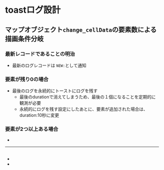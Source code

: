 # toastログ設計
## マップオブジェクト`change_cellData`の要素数による描画条件分岐

### 最新レコードであることの明治
 - 最新のログレコードは `NEW:`として通知
### 要素が残り0の場合
- 最後のログを永続的にトーストにログを残す
  - 最後のdurationで消えてしまうため、最後の１個になることを定期的に観測が必要
  - 永続的にログを残す設定にしたあとに、要素が追加された場合は、duration:10秒に変更

### 要素が2つ以上ある場合
- 


---

## 
-   
-   